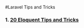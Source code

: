 #Laravel Tips and Tricks

### 1\. [20 Eloquent Tips and Tricks](20_laravel_eloquent_tips_and_tricks.md)
